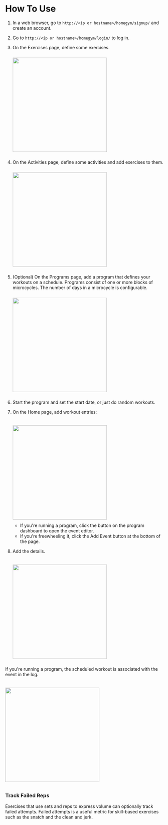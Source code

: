 # How To Use

1. In a web browser, go to `http://<ip or hostname>/homegym/signup/` and create an account.
2. Go to `http://<ip or hostname>/homegym/login/` to log in.
3. On the Exercises page, define some exercises.

   <img src="exercises.png" style="padding: 10px 0px;width: 300px; margin-right:10px;" />

4. On the Activities page, define some activities and add exercises to them.

   <img src="activities.png" style="padding: 10px 0px;width: 300px;" />

5. (Optional) On the Programs page, add a program that defines your workouts on a schedule. Programs consist of one or more blocks of microcycles. The number of days in a microcycle is configurable.

   <img src="program.png" style="padding: 10px 0px;width: 300px;" />

6. Start the program and set the start date, or just do random workouts.

7. On the Home page, add workout entries:

   <img src="log.png" style="padding: 10px 0px;width: 300px; margin-top:10px;" />

   - If you're running a program, click the button on the program dashboard to open the event editor.
   - If you're freewheeling it, click the Add Event button at the bottom of the page.

8. Add the details.

   <img src="event.png" style="padding: 10px 0px;width: 300px; margin-top:10px;" />

If you're running a program, the scheduled workout is associated with the event in the log.

   <img src="updated.png" style="padding: 10px 0px;width: 300px; margin-top:10px;" />

### Track Failed Reps

Exercises that use sets and reps to express volume can optionally track failed attempts. Failed attempts is a useful metric for skill-based exercises such as the snatch and the clean and jerk.
